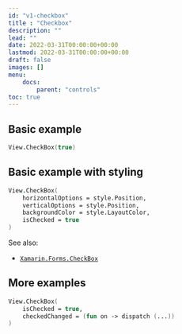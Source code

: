 ```yaml
---
id: "v1-checkbox"
title : "Checkbox"
description: ""
lead: ""
date: 2022-03-31T00:00:00+00:00
lastmod: 2022-03-31T00:00:00+00:00
draft: false
images: []
menu:
    docs:
        parent: "controls"
toc: true
---
```


## Basic example

```fs
View.CheckBox(true)
```

## Basic example with styling

```fs
View.CheckBox(
    horizontalOptions = style.Position,
    verticalOptions = style.Position,
    backgroundColor = style.LayoutColor,
    isChecked = true
)
```

See also:

* [`Xamarin.Forms.CheckBox`](https://docs.microsoft.com/en-us/dotnet/api/Xamarin.Forms.CheckBox)

## More examples

```fs
View.CheckBox(
    isChecked = true,
    checkedChanged = (fun on -> dispatch (...))
)
```
